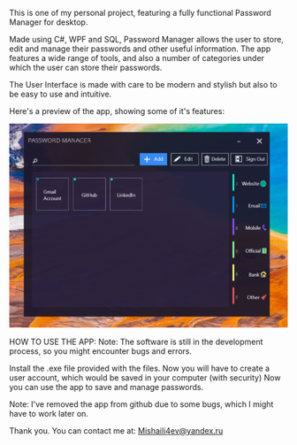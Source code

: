 This is one of my personal project, featuring a fully functional Password Manager for desktop.

Made using C#, WPF and SQL, Password Manager allows the user to store, edit and manage their passwords and other useful information. The app features a wide range of tools, and also a number of categories under which the user can store their passwords.

The User Interface is made with care to be modern and stylish but also to be easy to use and intuitive.

Here's a preview of the app, showing some of it's features:

<img src="Images/Capture.PNG" width="650">

HOW TO USE THE APP: Note: The software is still in the development process, so you might encounter bugs and errors.

Install the .exe file provided with the files.
Now you will have to create a user account, which would be saved in your computer (with security)
Now you can use the app to save and manage passwords.

Note: I've removed the app from github due to some bugs, which I might have to work later on.

Thank you. You can contact me at: Mishaili4ev@yandex.ru

